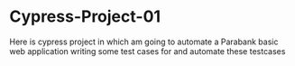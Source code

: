 # Cypress-Project-01
Here is cypress project in which am going to automate a Parabank basic web application writing some test cases for and automate these testcases
